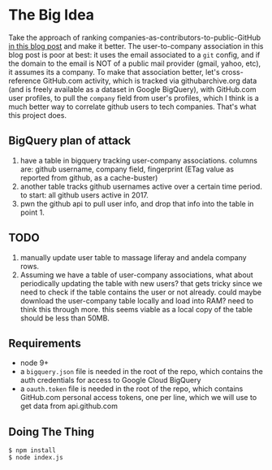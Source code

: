 # The Big Idea

Take the approach of ranking companies-as-contributors-to-public-GitHub [in this blog post](https://medium.freecodecamp.org/the-top-contributors-to-github-2017-be98ab854e87) and make it better.
The user-to-company association in this blog post is poor at best: it uses the email associated to a `git` config, and if the domain to the email is NOT of a public mail provider (gmail, yahoo, etc), it assumes its a company.
To make that association better, let's cross-reference GitHub.com activity, which is tracked via githubarchive.org data (and is freely available as a dataset in Google BigQuery), with GitHub.com user profiles, to pull the `company` field from user's profiles, which I think is a much better way to correlate github users to tech companies. That's what this project does.

## BigQuery plan of attack

1. have a table in bigquery tracking user-company associations. columns are: github username, company field, fingerprint (ETag value as reported from github, as a cache-buster)
2. another table tracks github usernames active over a certain time period. to start: all github users active in 2017.
3. pwn the github api to pull user info, and drop that info into the table in point 1.

## TODO

1. manually update user table to massage liferay and andela company rows.
1. Assuming we have a table of user-company associations, what about periodically updating the table with new users? that gets tricky since we need to check if the table contains the user or not already. could maybe download the user-company table locally and load into RAM? need to think this through more. this seems viable as a local copy of the table should be less than 50MB.

## Requirements

- node 9+
- a `bigquery.json` file is needed in the root of the repo, which contains the auth credentials for access to Google Cloud BigQuery
- a `oauth.token` file is needed in the root of the repo, which contains GitHub.com personal access tokens, one per line, which we will use to get data from api.github.com

## Doing The Thing

    $ npm install
    $ node index.js
